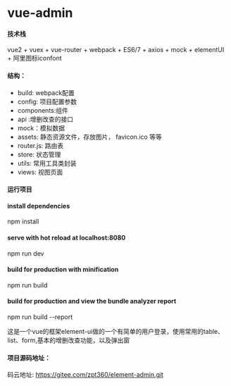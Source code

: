 # vue-admin

#### 技术栈
vue2 + vuex + vue-router + webpack + ES6/7 + axios + mock + elementUI + 阿里图标iconfont

#### 结构：
- build: webpack配置
- config: 项目配置参数
- components:组件
- api :增删改查的接口
- mock：模拟数据
- assets: 静态资源文件，存放图片， favicon.ico 等等
- router.js: 路由表 
- store: 状态管理 
- utils: 常用工具类封装
- views: 视图页面

#### 运行项目

#### install dependencies
npm install

#### serve with hot reload at localhost:8080
npm run dev

#### build for production with minification
npm run build

#### build for production and view the bundle analyzer report
npm run build --report

这是一个vue的框架element-ui做的一个有简单的用户登录，使用常用的table、list、form,基本的增删改查功能，以及弹出窗

#### 项目源码地址：
码云地址: https://gitee.com/zpt360/element-admin.git
